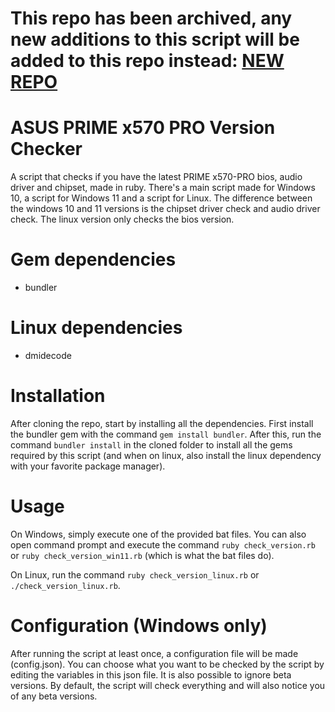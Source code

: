 # This repo has been archived, any new additions to this script will be added to this repo instead: [NEW REPO](https://github.com/robinmenninga/ASUS-PRIME-x570-PRO-Version-Checker)

# ASUS PRIME x570 PRO Version Checker
A script that checks if you have the latest PRIME x570-PRO bios, audio driver and chipset, made in ruby. There's a main script made for Windows 10, a script for Windows 11 and a script for Linux. The difference between the windows 10 and 11 versions is the chipset driver check and audio driver check. The linux version only checks the bios version.

# Gem dependencies
- bundler

# Linux dependencies
- dmidecode

# Installation
After cloning the repo, start by installing all the dependencies. First install the bundler gem with the command `gem install bundler`. After this, run the command `bundler install` in the cloned folder to install all the gems required by this script (and when on linux, also install the linux dependency with your favorite package manager).

# Usage
On Windows, simply execute one of the provided bat files. You can also open command prompt and execute the command `ruby check_version.rb` or `ruby check_version_win11.rb` (which is what the bat files do).

On Linux, run the command `ruby check_version_linux.rb` or `./check_version_linux.rb`.

# Configuration (Windows only)
After running the script at least once, a configuration file will be made (config.json). You can choose what you want to be checked by the script by editing the variables in this json file. It is also possible to ignore beta versions. By default, the script will check everything and will also notice you of any beta versions.
